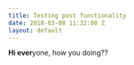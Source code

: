 ```yaml
---
title: Testing post functionality
date: 2018-03-08 11:32:00 Z
layout: default
---
```


**Hi ever**yone, how you doing??